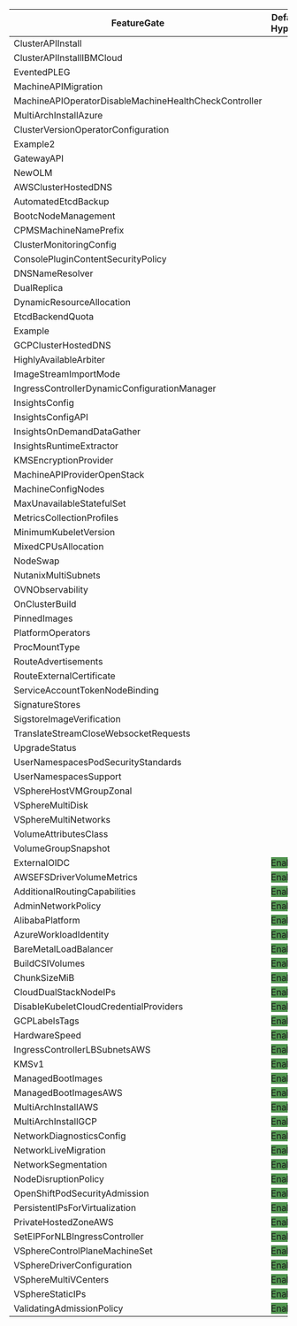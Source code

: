 | FeatureGate | Default on Hypershift | Default on SelfManagedHA | DevPreviewNoUpgrade on Hypershift | DevPreviewNoUpgrade on SelfManagedHA | TechPreviewNoUpgrade on Hypershift | TechPreviewNoUpgrade on SelfManagedHA  |
| ------ | --- | --- | --- | --- | --- | ---  |
| ClusterAPIInstall| | | | | |  |
| ClusterAPIInstallIBMCloud| | | | | |  |
| EventedPLEG| | | | | |  |
| MachineAPIMigration| | | | | |  |
| MachineAPIOperatorDisableMachineHealthCheckController| | | | | |  |
| MultiArchInstallAzure| | | | | |  |
| ClusterVersionOperatorConfiguration| | | <span style="background-color: #519450">Enabled</span> | <span style="background-color: #519450">Enabled</span> | |  |
| Example2| | | <span style="background-color: #519450">Enabled</span> | <span style="background-color: #519450">Enabled</span> | |  |
| GatewayAPI| | | <span style="background-color: #519450">Enabled</span> | <span style="background-color: #519450">Enabled</span> | |  |
| NewOLM| | <span style="background-color: #519450">Enabled</span> | | <span style="background-color: #519450">Enabled</span> | | <span style="background-color: #519450">Enabled</span>  |
| AWSClusterHostedDNS| | | <span style="background-color: #519450">Enabled</span> | <span style="background-color: #519450">Enabled</span> | <span style="background-color: #519450">Enabled</span> | <span style="background-color: #519450">Enabled</span>  |
| AutomatedEtcdBackup| | | <span style="background-color: #519450">Enabled</span> | <span style="background-color: #519450">Enabled</span> | <span style="background-color: #519450">Enabled</span> | <span style="background-color: #519450">Enabled</span>  |
| BootcNodeManagement| | | <span style="background-color: #519450">Enabled</span> | <span style="background-color: #519450">Enabled</span> | <span style="background-color: #519450">Enabled</span> | <span style="background-color: #519450">Enabled</span>  |
| CPMSMachineNamePrefix| | | <span style="background-color: #519450">Enabled</span> | <span style="background-color: #519450">Enabled</span> | <span style="background-color: #519450">Enabled</span> | <span style="background-color: #519450">Enabled</span>  |
| ClusterMonitoringConfig| | | <span style="background-color: #519450">Enabled</span> | <span style="background-color: #519450">Enabled</span> | <span style="background-color: #519450">Enabled</span> | <span style="background-color: #519450">Enabled</span>  |
| ConsolePluginContentSecurityPolicy| | | <span style="background-color: #519450">Enabled</span> | <span style="background-color: #519450">Enabled</span> | <span style="background-color: #519450">Enabled</span> | <span style="background-color: #519450">Enabled</span>  |
| DNSNameResolver| | | <span style="background-color: #519450">Enabled</span> | <span style="background-color: #519450">Enabled</span> | <span style="background-color: #519450">Enabled</span> | <span style="background-color: #519450">Enabled</span>  |
| DualReplica| | | <span style="background-color: #519450">Enabled</span> | <span style="background-color: #519450">Enabled</span> | <span style="background-color: #519450">Enabled</span> | <span style="background-color: #519450">Enabled</span>  |
| DynamicResourceAllocation| | | <span style="background-color: #519450">Enabled</span> | <span style="background-color: #519450">Enabled</span> | <span style="background-color: #519450">Enabled</span> | <span style="background-color: #519450">Enabled</span>  |
| EtcdBackendQuota| | | <span style="background-color: #519450">Enabled</span> | <span style="background-color: #519450">Enabled</span> | <span style="background-color: #519450">Enabled</span> | <span style="background-color: #519450">Enabled</span>  |
| Example| | | <span style="background-color: #519450">Enabled</span> | <span style="background-color: #519450">Enabled</span> | <span style="background-color: #519450">Enabled</span> | <span style="background-color: #519450">Enabled</span>  |
| GCPClusterHostedDNS| | | <span style="background-color: #519450">Enabled</span> | <span style="background-color: #519450">Enabled</span> | <span style="background-color: #519450">Enabled</span> | <span style="background-color: #519450">Enabled</span>  |
| HighlyAvailableArbiter| | | <span style="background-color: #519450">Enabled</span> | <span style="background-color: #519450">Enabled</span> | <span style="background-color: #519450">Enabled</span> | <span style="background-color: #519450">Enabled</span>  |
| ImageStreamImportMode| | | <span style="background-color: #519450">Enabled</span> | <span style="background-color: #519450">Enabled</span> | <span style="background-color: #519450">Enabled</span> | <span style="background-color: #519450">Enabled</span>  |
| IngressControllerDynamicConfigurationManager| | | <span style="background-color: #519450">Enabled</span> | <span style="background-color: #519450">Enabled</span> | <span style="background-color: #519450">Enabled</span> | <span style="background-color: #519450">Enabled</span>  |
| InsightsConfig| | | <span style="background-color: #519450">Enabled</span> | <span style="background-color: #519450">Enabled</span> | <span style="background-color: #519450">Enabled</span> | <span style="background-color: #519450">Enabled</span>  |
| InsightsConfigAPI| | | <span style="background-color: #519450">Enabled</span> | <span style="background-color: #519450">Enabled</span> | <span style="background-color: #519450">Enabled</span> | <span style="background-color: #519450">Enabled</span>  |
| InsightsOnDemandDataGather| | | <span style="background-color: #519450">Enabled</span> | <span style="background-color: #519450">Enabled</span> | <span style="background-color: #519450">Enabled</span> | <span style="background-color: #519450">Enabled</span>  |
| InsightsRuntimeExtractor| | | <span style="background-color: #519450">Enabled</span> | <span style="background-color: #519450">Enabled</span> | <span style="background-color: #519450">Enabled</span> | <span style="background-color: #519450">Enabled</span>  |
| KMSEncryptionProvider| | | <span style="background-color: #519450">Enabled</span> | <span style="background-color: #519450">Enabled</span> | <span style="background-color: #519450">Enabled</span> | <span style="background-color: #519450">Enabled</span>  |
| MachineAPIProviderOpenStack| | | <span style="background-color: #519450">Enabled</span> | <span style="background-color: #519450">Enabled</span> | <span style="background-color: #519450">Enabled</span> | <span style="background-color: #519450">Enabled</span>  |
| MachineConfigNodes| | | <span style="background-color: #519450">Enabled</span> | <span style="background-color: #519450">Enabled</span> | <span style="background-color: #519450">Enabled</span> | <span style="background-color: #519450">Enabled</span>  |
| MaxUnavailableStatefulSet| | | <span style="background-color: #519450">Enabled</span> | <span style="background-color: #519450">Enabled</span> | <span style="background-color: #519450">Enabled</span> | <span style="background-color: #519450">Enabled</span>  |
| MetricsCollectionProfiles| | | <span style="background-color: #519450">Enabled</span> | <span style="background-color: #519450">Enabled</span> | <span style="background-color: #519450">Enabled</span> | <span style="background-color: #519450">Enabled</span>  |
| MinimumKubeletVersion| | | <span style="background-color: #519450">Enabled</span> | <span style="background-color: #519450">Enabled</span> | <span style="background-color: #519450">Enabled</span> | <span style="background-color: #519450">Enabled</span>  |
| MixedCPUsAllocation| | | <span style="background-color: #519450">Enabled</span> | <span style="background-color: #519450">Enabled</span> | <span style="background-color: #519450">Enabled</span> | <span style="background-color: #519450">Enabled</span>  |
| NodeSwap| | | <span style="background-color: #519450">Enabled</span> | <span style="background-color: #519450">Enabled</span> | <span style="background-color: #519450">Enabled</span> | <span style="background-color: #519450">Enabled</span>  |
| NutanixMultiSubnets| | | <span style="background-color: #519450">Enabled</span> | <span style="background-color: #519450">Enabled</span> | <span style="background-color: #519450">Enabled</span> | <span style="background-color: #519450">Enabled</span>  |
| OVNObservability| | | <span style="background-color: #519450">Enabled</span> | <span style="background-color: #519450">Enabled</span> | <span style="background-color: #519450">Enabled</span> | <span style="background-color: #519450">Enabled</span>  |
| OnClusterBuild| | | <span style="background-color: #519450">Enabled</span> | <span style="background-color: #519450">Enabled</span> | <span style="background-color: #519450">Enabled</span> | <span style="background-color: #519450">Enabled</span>  |
| PinnedImages| | | <span style="background-color: #519450">Enabled</span> | <span style="background-color: #519450">Enabled</span> | <span style="background-color: #519450">Enabled</span> | <span style="background-color: #519450">Enabled</span>  |
| PlatformOperators| | | <span style="background-color: #519450">Enabled</span> | <span style="background-color: #519450">Enabled</span> | <span style="background-color: #519450">Enabled</span> | <span style="background-color: #519450">Enabled</span>  |
| ProcMountType| | | <span style="background-color: #519450">Enabled</span> | <span style="background-color: #519450">Enabled</span> | <span style="background-color: #519450">Enabled</span> | <span style="background-color: #519450">Enabled</span>  |
| RouteAdvertisements| | | <span style="background-color: #519450">Enabled</span> | <span style="background-color: #519450">Enabled</span> | <span style="background-color: #519450">Enabled</span> | <span style="background-color: #519450">Enabled</span>  |
| RouteExternalCertificate| | | <span style="background-color: #519450">Enabled</span> | <span style="background-color: #519450">Enabled</span> | <span style="background-color: #519450">Enabled</span> | <span style="background-color: #519450">Enabled</span>  |
| ServiceAccountTokenNodeBinding| | | <span style="background-color: #519450">Enabled</span> | <span style="background-color: #519450">Enabled</span> | <span style="background-color: #519450">Enabled</span> | <span style="background-color: #519450">Enabled</span>  |
| SignatureStores| | | <span style="background-color: #519450">Enabled</span> | <span style="background-color: #519450">Enabled</span> | <span style="background-color: #519450">Enabled</span> | <span style="background-color: #519450">Enabled</span>  |
| SigstoreImageVerification| | | <span style="background-color: #519450">Enabled</span> | <span style="background-color: #519450">Enabled</span> | <span style="background-color: #519450">Enabled</span> | <span style="background-color: #519450">Enabled</span>  |
| TranslateStreamCloseWebsocketRequests| | | <span style="background-color: #519450">Enabled</span> | <span style="background-color: #519450">Enabled</span> | <span style="background-color: #519450">Enabled</span> | <span style="background-color: #519450">Enabled</span>  |
| UpgradeStatus| | | <span style="background-color: #519450">Enabled</span> | <span style="background-color: #519450">Enabled</span> | <span style="background-color: #519450">Enabled</span> | <span style="background-color: #519450">Enabled</span>  |
| UserNamespacesPodSecurityStandards| | | <span style="background-color: #519450">Enabled</span> | <span style="background-color: #519450">Enabled</span> | <span style="background-color: #519450">Enabled</span> | <span style="background-color: #519450">Enabled</span>  |
| UserNamespacesSupport| | | <span style="background-color: #519450">Enabled</span> | <span style="background-color: #519450">Enabled</span> | <span style="background-color: #519450">Enabled</span> | <span style="background-color: #519450">Enabled</span>  |
| VSphereHostVMGroupZonal| | | <span style="background-color: #519450">Enabled</span> | <span style="background-color: #519450">Enabled</span> | <span style="background-color: #519450">Enabled</span> | <span style="background-color: #519450">Enabled</span>  |
| VSphereMultiDisk| | | <span style="background-color: #519450">Enabled</span> | <span style="background-color: #519450">Enabled</span> | <span style="background-color: #519450">Enabled</span> | <span style="background-color: #519450">Enabled</span>  |
| VSphereMultiNetworks| | | <span style="background-color: #519450">Enabled</span> | <span style="background-color: #519450">Enabled</span> | <span style="background-color: #519450">Enabled</span> | <span style="background-color: #519450">Enabled</span>  |
| VolumeAttributesClass| | | <span style="background-color: #519450">Enabled</span> | <span style="background-color: #519450">Enabled</span> | <span style="background-color: #519450">Enabled</span> | <span style="background-color: #519450">Enabled</span>  |
| VolumeGroupSnapshot| | | <span style="background-color: #519450">Enabled</span> | <span style="background-color: #519450">Enabled</span> | <span style="background-color: #519450">Enabled</span> | <span style="background-color: #519450">Enabled</span>  |
| ExternalOIDC| <span style="background-color: #519450">Enabled</span> | | <span style="background-color: #519450">Enabled</span> | <span style="background-color: #519450">Enabled</span> | <span style="background-color: #519450">Enabled</span> | <span style="background-color: #519450">Enabled</span>  |
| AWSEFSDriverVolumeMetrics| <span style="background-color: #519450">Enabled</span> | <span style="background-color: #519450">Enabled</span> | <span style="background-color: #519450">Enabled</span> | <span style="background-color: #519450">Enabled</span> | <span style="background-color: #519450">Enabled</span> | <span style="background-color: #519450">Enabled</span>  |
| AdditionalRoutingCapabilities| <span style="background-color: #519450">Enabled</span> | <span style="background-color: #519450">Enabled</span> | <span style="background-color: #519450">Enabled</span> | <span style="background-color: #519450">Enabled</span> | <span style="background-color: #519450">Enabled</span> | <span style="background-color: #519450">Enabled</span>  |
| AdminNetworkPolicy| <span style="background-color: #519450">Enabled</span> | <span style="background-color: #519450">Enabled</span> | <span style="background-color: #519450">Enabled</span> | <span style="background-color: #519450">Enabled</span> | <span style="background-color: #519450">Enabled</span> | <span style="background-color: #519450">Enabled</span>  |
| AlibabaPlatform| <span style="background-color: #519450">Enabled</span> | <span style="background-color: #519450">Enabled</span> | <span style="background-color: #519450">Enabled</span> | <span style="background-color: #519450">Enabled</span> | <span style="background-color: #519450">Enabled</span> | <span style="background-color: #519450">Enabled</span>  |
| AzureWorkloadIdentity| <span style="background-color: #519450">Enabled</span> | <span style="background-color: #519450">Enabled</span> | <span style="background-color: #519450">Enabled</span> | <span style="background-color: #519450">Enabled</span> | <span style="background-color: #519450">Enabled</span> | <span style="background-color: #519450">Enabled</span>  |
| BareMetalLoadBalancer| <span style="background-color: #519450">Enabled</span> | <span style="background-color: #519450">Enabled</span> | <span style="background-color: #519450">Enabled</span> | <span style="background-color: #519450">Enabled</span> | <span style="background-color: #519450">Enabled</span> | <span style="background-color: #519450">Enabled</span>  |
| BuildCSIVolumes| <span style="background-color: #519450">Enabled</span> | <span style="background-color: #519450">Enabled</span> | <span style="background-color: #519450">Enabled</span> | <span style="background-color: #519450">Enabled</span> | <span style="background-color: #519450">Enabled</span> | <span style="background-color: #519450">Enabled</span>  |
| ChunkSizeMiB| <span style="background-color: #519450">Enabled</span> | <span style="background-color: #519450">Enabled</span> | <span style="background-color: #519450">Enabled</span> | <span style="background-color: #519450">Enabled</span> | <span style="background-color: #519450">Enabled</span> | <span style="background-color: #519450">Enabled</span>  |
| CloudDualStackNodeIPs| <span style="background-color: #519450">Enabled</span> | <span style="background-color: #519450">Enabled</span> | <span style="background-color: #519450">Enabled</span> | <span style="background-color: #519450">Enabled</span> | <span style="background-color: #519450">Enabled</span> | <span style="background-color: #519450">Enabled</span>  |
| DisableKubeletCloudCredentialProviders| <span style="background-color: #519450">Enabled</span> | <span style="background-color: #519450">Enabled</span> | <span style="background-color: #519450">Enabled</span> | <span style="background-color: #519450">Enabled</span> | <span style="background-color: #519450">Enabled</span> | <span style="background-color: #519450">Enabled</span>  |
| GCPLabelsTags| <span style="background-color: #519450">Enabled</span> | <span style="background-color: #519450">Enabled</span> | <span style="background-color: #519450">Enabled</span> | <span style="background-color: #519450">Enabled</span> | <span style="background-color: #519450">Enabled</span> | <span style="background-color: #519450">Enabled</span>  |
| HardwareSpeed| <span style="background-color: #519450">Enabled</span> | <span style="background-color: #519450">Enabled</span> | <span style="background-color: #519450">Enabled</span> | <span style="background-color: #519450">Enabled</span> | <span style="background-color: #519450">Enabled</span> | <span style="background-color: #519450">Enabled</span>  |
| IngressControllerLBSubnetsAWS| <span style="background-color: #519450">Enabled</span> | <span style="background-color: #519450">Enabled</span> | <span style="background-color: #519450">Enabled</span> | <span style="background-color: #519450">Enabled</span> | <span style="background-color: #519450">Enabled</span> | <span style="background-color: #519450">Enabled</span>  |
| KMSv1| <span style="background-color: #519450">Enabled</span> | <span style="background-color: #519450">Enabled</span> | <span style="background-color: #519450">Enabled</span> | <span style="background-color: #519450">Enabled</span> | <span style="background-color: #519450">Enabled</span> | <span style="background-color: #519450">Enabled</span>  |
| ManagedBootImages| <span style="background-color: #519450">Enabled</span> | <span style="background-color: #519450">Enabled</span> | <span style="background-color: #519450">Enabled</span> | <span style="background-color: #519450">Enabled</span> | <span style="background-color: #519450">Enabled</span> | <span style="background-color: #519450">Enabled</span>  |
| ManagedBootImagesAWS| <span style="background-color: #519450">Enabled</span> | <span style="background-color: #519450">Enabled</span> | <span style="background-color: #519450">Enabled</span> | <span style="background-color: #519450">Enabled</span> | <span style="background-color: #519450">Enabled</span> | <span style="background-color: #519450">Enabled</span>  |
| MultiArchInstallAWS| <span style="background-color: #519450">Enabled</span> | <span style="background-color: #519450">Enabled</span> | <span style="background-color: #519450">Enabled</span> | <span style="background-color: #519450">Enabled</span> | <span style="background-color: #519450">Enabled</span> | <span style="background-color: #519450">Enabled</span>  |
| MultiArchInstallGCP| <span style="background-color: #519450">Enabled</span> | <span style="background-color: #519450">Enabled</span> | <span style="background-color: #519450">Enabled</span> | <span style="background-color: #519450">Enabled</span> | <span style="background-color: #519450">Enabled</span> | <span style="background-color: #519450">Enabled</span>  |
| NetworkDiagnosticsConfig| <span style="background-color: #519450">Enabled</span> | <span style="background-color: #519450">Enabled</span> | <span style="background-color: #519450">Enabled</span> | <span style="background-color: #519450">Enabled</span> | <span style="background-color: #519450">Enabled</span> | <span style="background-color: #519450">Enabled</span>  |
| NetworkLiveMigration| <span style="background-color: #519450">Enabled</span> | <span style="background-color: #519450">Enabled</span> | <span style="background-color: #519450">Enabled</span> | <span style="background-color: #519450">Enabled</span> | <span style="background-color: #519450">Enabled</span> | <span style="background-color: #519450">Enabled</span>  |
| NetworkSegmentation| <span style="background-color: #519450">Enabled</span> | <span style="background-color: #519450">Enabled</span> | <span style="background-color: #519450">Enabled</span> | <span style="background-color: #519450">Enabled</span> | <span style="background-color: #519450">Enabled</span> | <span style="background-color: #519450">Enabled</span>  |
| NodeDisruptionPolicy| <span style="background-color: #519450">Enabled</span> | <span style="background-color: #519450">Enabled</span> | <span style="background-color: #519450">Enabled</span> | <span style="background-color: #519450">Enabled</span> | <span style="background-color: #519450">Enabled</span> | <span style="background-color: #519450">Enabled</span>  |
| OpenShiftPodSecurityAdmission| <span style="background-color: #519450">Enabled</span> | <span style="background-color: #519450">Enabled</span> | <span style="background-color: #519450">Enabled</span> | <span style="background-color: #519450">Enabled</span> | <span style="background-color: #519450">Enabled</span> | <span style="background-color: #519450">Enabled</span>  |
| PersistentIPsForVirtualization| <span style="background-color: #519450">Enabled</span> | <span style="background-color: #519450">Enabled</span> | <span style="background-color: #519450">Enabled</span> | <span style="background-color: #519450">Enabled</span> | <span style="background-color: #519450">Enabled</span> | <span style="background-color: #519450">Enabled</span>  |
| PrivateHostedZoneAWS| <span style="background-color: #519450">Enabled</span> | <span style="background-color: #519450">Enabled</span> | <span style="background-color: #519450">Enabled</span> | <span style="background-color: #519450">Enabled</span> | <span style="background-color: #519450">Enabled</span> | <span style="background-color: #519450">Enabled</span>  |
| SetEIPForNLBIngressController| <span style="background-color: #519450">Enabled</span> | <span style="background-color: #519450">Enabled</span> | <span style="background-color: #519450">Enabled</span> | <span style="background-color: #519450">Enabled</span> | <span style="background-color: #519450">Enabled</span> | <span style="background-color: #519450">Enabled</span>  |
| VSphereControlPlaneMachineSet| <span style="background-color: #519450">Enabled</span> | <span style="background-color: #519450">Enabled</span> | <span style="background-color: #519450">Enabled</span> | <span style="background-color: #519450">Enabled</span> | <span style="background-color: #519450">Enabled</span> | <span style="background-color: #519450">Enabled</span>  |
| VSphereDriverConfiguration| <span style="background-color: #519450">Enabled</span> | <span style="background-color: #519450">Enabled</span> | <span style="background-color: #519450">Enabled</span> | <span style="background-color: #519450">Enabled</span> | <span style="background-color: #519450">Enabled</span> | <span style="background-color: #519450">Enabled</span>  |
| VSphereMultiVCenters| <span style="background-color: #519450">Enabled</span> | <span style="background-color: #519450">Enabled</span> | <span style="background-color: #519450">Enabled</span> | <span style="background-color: #519450">Enabled</span> | <span style="background-color: #519450">Enabled</span> | <span style="background-color: #519450">Enabled</span>  |
| VSphereStaticIPs| <span style="background-color: #519450">Enabled</span> | <span style="background-color: #519450">Enabled</span> | <span style="background-color: #519450">Enabled</span> | <span style="background-color: #519450">Enabled</span> | <span style="background-color: #519450">Enabled</span> | <span style="background-color: #519450">Enabled</span>  |
| ValidatingAdmissionPolicy| <span style="background-color: #519450">Enabled</span> | <span style="background-color: #519450">Enabled</span> | <span style="background-color: #519450">Enabled</span> | <span style="background-color: #519450">Enabled</span> | <span style="background-color: #519450">Enabled</span> | <span style="background-color: #519450">Enabled</span>  |
